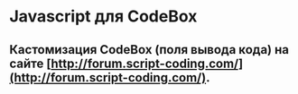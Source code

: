 # Javascript для CodeBox
## Кастомизация CodeBox (поля вывода кода) на сайте [http://forum.script-coding.com/](http://forum.script-coding.com/).
